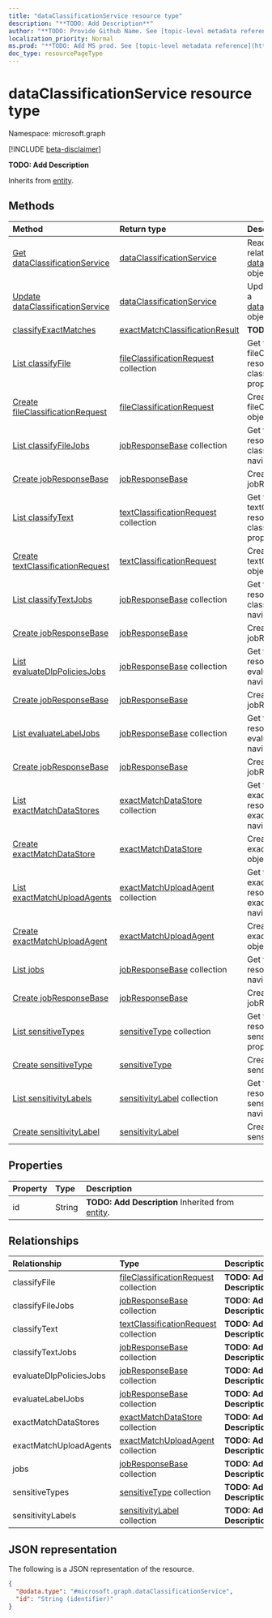 ```yaml
---
title: "dataClassificationService resource type"
description: "**TODO: Add Description**"
author: "**TODO: Provide Github Name. See [topic-level metadata reference](https://msgo.azurewebsites.net/add/document/guidelines/metadata.html#topic-level-metadata)**"
localization_priority: Normal
ms.prod: "**TODO: Add MS prod. See [topic-level metadata reference](https://msgo.azurewebsites.net/add/document/guidelines/metadata.html#topic-level-metadata)**"
doc_type: resourcePageType
---
```


# dataClassificationService resource type

Namespace: microsoft.graph

[!INCLUDE [beta-disclaimer](../../includes/beta-disclaimer.md)]

**TODO: Add Description**


Inherits from [entity](../resources/entity.md).

## Methods
|Method|Return type|Description|
|:---|:---|:---|
|[Get dataClassificationService](../api/dataclassificationservice-get.md)|[dataClassificationService](../resources/dataclassificationservice.md)|Read the properties and relationships of a [dataClassificationService](../resources/dataclassificationservice.md) object.|
|[Update dataClassificationService](../api/dataclassificationservice-update.md)|[dataClassificationService](../resources/dataclassificationservice.md)|Update the properties of a [dataClassificationService](../resources/dataclassificationservice.md) object.|
|[classifyExactMatches](../api/dataclassificationservice-classifyexactmatches.md)|[exactMatchClassificationResult](../resources/exactmatchclassificationresult.md)|**TODO: Add Description**|
|[List classifyFile](../api/dataclassificationservice-list-classifyfile.md)|[fileClassificationRequest](../resources/fileclassificationrequest.md) collection|Get the fileClassificationRequest resources from the classifyFile navigation property.|
|[Create fileClassificationRequest](../api/dataclassificationservice-post-classifyfile.md)|[fileClassificationRequest](../resources/fileclassificationrequest.md)|Create a new fileClassificationRequest object.|
|[List classifyFileJobs](../api/dataclassificationservice-list-classifyfilejobs.md)|[jobResponseBase](../resources/jobresponsebase.md) collection|Get the jobResponseBase resources from the classifyFileJobs navigation property.|
|[Create jobResponseBase](../api/dataclassificationservice-post-classifyfilejobs.md)|[jobResponseBase](../resources/jobresponsebase.md)|Create a new jobResponseBase object.|
|[List classifyText](../api/dataclassificationservice-list-classifytext.md)|[textClassificationRequest](../resources/textclassificationrequest.md) collection|Get the textClassificationRequest resources from the classifyText navigation property.|
|[Create textClassificationRequest](../api/dataclassificationservice-post-classifytext.md)|[textClassificationRequest](../resources/textclassificationrequest.md)|Create a new textClassificationRequest object.|
|[List classifyTextJobs](../api/dataclassificationservice-list-classifytextjobs.md)|[jobResponseBase](../resources/jobresponsebase.md) collection|Get the jobResponseBase resources from the classifyTextJobs navigation property.|
|[Create jobResponseBase](../api/dataclassificationservice-post-classifytextjobs.md)|[jobResponseBase](../resources/jobresponsebase.md)|Create a new jobResponseBase object.|
|[List evaluateDlpPoliciesJobs](../api/dataclassificationservice-list-evaluatedlppoliciesjobs.md)|[jobResponseBase](../resources/jobresponsebase.md) collection|Get the jobResponseBase resources from the evaluateDlpPoliciesJobs navigation property.|
|[Create jobResponseBase](../api/dataclassificationservice-post-evaluatedlppoliciesjobs.md)|[jobResponseBase](../resources/jobresponsebase.md)|Create a new jobResponseBase object.|
|[List evaluateLabelJobs](../api/dataclassificationservice-list-evaluatelabeljobs.md)|[jobResponseBase](../resources/jobresponsebase.md) collection|Get the jobResponseBase resources from the evaluateLabelJobs navigation property.|
|[Create jobResponseBase](../api/dataclassificationservice-post-evaluatelabeljobs.md)|[jobResponseBase](../resources/jobresponsebase.md)|Create a new jobResponseBase object.|
|[List exactMatchDataStores](../api/dataclassificationservice-list-exactmatchdatastores.md)|[exactMatchDataStore](../resources/exactmatchdatastore.md) collection|Get the exactMatchDataStore resources from the exactMatchDataStores navigation property.|
|[Create exactMatchDataStore](../api/dataclassificationservice-post-exactmatchdatastores.md)|[exactMatchDataStore](../resources/exactmatchdatastore.md)|Create a new exactMatchDataStore object.|
|[List exactMatchUploadAgents](../api/dataclassificationservice-list-exactmatchuploadagents.md)|[exactMatchUploadAgent](../resources/exactmatchuploadagent.md) collection|Get the exactMatchUploadAgent resources from the exactMatchUploadAgents navigation property.|
|[Create exactMatchUploadAgent](../api/dataclassificationservice-post-exactmatchuploadagents.md)|[exactMatchUploadAgent](../resources/exactmatchuploadagent.md)|Create a new exactMatchUploadAgent object.|
|[List jobs](../api/dataclassificationservice-list-jobs.md)|[jobResponseBase](../resources/jobresponsebase.md) collection|Get the jobResponseBase resources from the jobs navigation property.|
|[Create jobResponseBase](../api/dataclassificationservice-post-jobs.md)|[jobResponseBase](../resources/jobresponsebase.md)|Create a new jobResponseBase object.|
|[List sensitiveTypes](../api/dataclassificationservice-list-sensitivetypes.md)|[sensitiveType](../resources/sensitivetype.md) collection|Get the sensitiveType resources from the sensitiveTypes navigation property.|
|[Create sensitiveType](../api/dataclassificationservice-post-sensitivetypes.md)|[sensitiveType](../resources/sensitivetype.md)|Create a new sensitiveType object.|
|[List sensitivityLabels](../api/dataclassificationservice-list-sensitivitylabels.md)|[sensitivityLabel](../resources/sensitivitylabel.md) collection|Get the sensitivityLabel resources from the sensitivityLabels navigation property.|
|[Create sensitivityLabel](../api/dataclassificationservice-post-sensitivitylabels.md)|[sensitivityLabel](../resources/sensitivitylabel.md)|Create a new sensitivityLabel object.|

## Properties
|Property|Type|Description|
|:---|:---|:---|
|id|String|**TODO: Add Description** Inherited from [entity](../resources/entity.md).|

## Relationships
|Relationship|Type|Description|
|:---|:---|:---|
|classifyFile|[fileClassificationRequest](../resources/fileclassificationrequest.md) collection|**TODO: Add Description**|
|classifyFileJobs|[jobResponseBase](../resources/jobresponsebase.md) collection|**TODO: Add Description**|
|classifyText|[textClassificationRequest](../resources/textclassificationrequest.md) collection|**TODO: Add Description**|
|classifyTextJobs|[jobResponseBase](../resources/jobresponsebase.md) collection|**TODO: Add Description**|
|evaluateDlpPoliciesJobs|[jobResponseBase](../resources/jobresponsebase.md) collection|**TODO: Add Description**|
|evaluateLabelJobs|[jobResponseBase](../resources/jobresponsebase.md) collection|**TODO: Add Description**|
|exactMatchDataStores|[exactMatchDataStore](../resources/exactmatchdatastore.md) collection|**TODO: Add Description**|
|exactMatchUploadAgents|[exactMatchUploadAgent](../resources/exactmatchuploadagent.md) collection|**TODO: Add Description**|
|jobs|[jobResponseBase](../resources/jobresponsebase.md) collection|**TODO: Add Description**|
|sensitiveTypes|[sensitiveType](../resources/sensitivetype.md) collection|**TODO: Add Description**|
|sensitivityLabels|[sensitivityLabel](../resources/sensitivitylabel.md) collection|**TODO: Add Description**|

## JSON representation
The following is a JSON representation of the resource.
<!-- {
  "blockType": "resource",
  "keyProperty": "id",
  "@odata.type": "microsoft.graph.dataClassificationService",
  "baseType": "microsoft.graph.entity",
  "openType": false
}
-->
``` json
{
  "@odata.type": "#microsoft.graph.dataClassificationService",
  "id": "String (identifier)"
}
```

